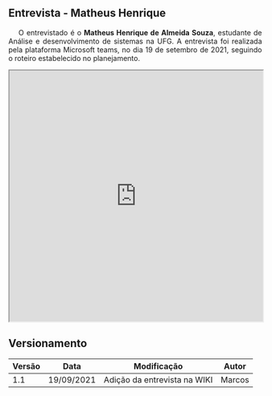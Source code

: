 ## Entrevista - Matheus Henrique
<p style="text-indent: 20px; text-align: justify">
O entrevistado é o <b>Matheus Henrique de Almeida Souza</b>, estudante de Análise e desenvolvimento de sistemas na UFG. A entrevista foi realizada pela plataforma Microsoft teams, no dia 19 de setembro de 2021, seguindo o roteiro estabelecido no planejamento.
</p>


<iframe width="100%" height="500px" src="https://www.youtube.com/embed/k05hUbilwoA" allowfullscreen></iframe>


## Versionamento

| Versão | Data | Modificação | Autor |
|--|--|--|--|
| 1.1 | 19/09/2021 | Adição da entrevista na WIKI | Marcos  |